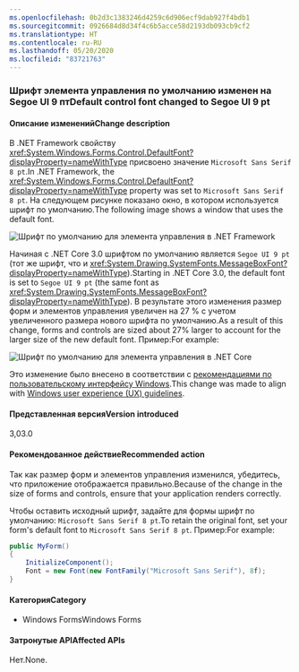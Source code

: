 ```yaml
---
ms.openlocfilehash: 0b2d3c1383246d4259c6d906ecf9dab927f4bdb1
ms.sourcegitcommit: 0926684d8d34f4c6b5acce58d2193db093cb9cf2
ms.translationtype: HT
ms.contentlocale: ru-RU
ms.lasthandoff: 05/20/2020
ms.locfileid: "83721763"
---
```

### <a name="default-control-font-changed-to-segoe-ui-9-pt"></a><span data-ttu-id="1ae40-101">Шрифт элемента управления по умолчанию изменен на Segoe UI 9 пт</span><span class="sxs-lookup"><span data-stu-id="1ae40-101">Default control font changed to Segoe UI 9 pt</span></span>

#### <a name="change-description"></a><span data-ttu-id="1ae40-102">Описание изменений</span><span class="sxs-lookup"><span data-stu-id="1ae40-102">Change description</span></span>

<span data-ttu-id="1ae40-103">В .NET Framework свойству <xref:System.Windows.Forms.Control.DefaultFont?displayProperty=nameWithType> присвоено значение `Microsoft Sans Serif 8 pt`.</span><span class="sxs-lookup"><span data-stu-id="1ae40-103">In .NET Framework, the <xref:System.Windows.Forms.Control.DefaultFont?displayProperty=nameWithType> property was set to `Microsoft Sans Serif 8 pt`.</span></span> <span data-ttu-id="1ae40-104">На следующем рисунке показано окно, в котором используется шрифт по умолчанию.</span><span class="sxs-lookup"><span data-stu-id="1ae40-104">The following image shows a window that uses the default font.</span></span>

![Шрифт по умолчанию для элемента управления в .NET Framework](~/docs/images/core-changes/windowsforms/control-defaultfont-changed/defaultfont-framework.png)

<span data-ttu-id="1ae40-106">Начиная с .NET Core 3.0 шрифтом по умолчанию является `Segoe UI 9 pt` (тот же шрифт, что и <xref:System.Drawing.SystemFonts.MessageBoxFont?displayProperty=nameWithType>).</span><span class="sxs-lookup"><span data-stu-id="1ae40-106">Starting in .NET Core 3.0, the default font is set to `Segoe UI 9 pt` (the same font as <xref:System.Drawing.SystemFonts.MessageBoxFont?displayProperty=nameWithType>).</span></span> <span data-ttu-id="1ae40-107">В результате этого изменения размер форм и элементов управления увеличен на 27 % с учетом увеличенного размера нового шрифта по умолчанию.</span><span class="sxs-lookup"><span data-stu-id="1ae40-107">As a result of this change, forms and controls are sized about 27% larger to account for the larger size of the new default font.</span></span> <span data-ttu-id="1ae40-108">Пример:</span><span class="sxs-lookup"><span data-stu-id="1ae40-108">For example:</span></span>

![Шрифт по умолчанию для элемента управления в .NET Core](~/docs/images/core-changes/windowsforms/control-defaultfont-changed/defaultfont-core.png)

<span data-ttu-id="1ae40-110">Это изменение было внесено в соответствии с [рекомендациями по пользовательскому интерфейсу Windows](/windows/win32/uxguide/vis-fonts#fonts-and-colors).</span><span class="sxs-lookup"><span data-stu-id="1ae40-110">This change was made to align with [Windows user experience (UX) guidelines](/windows/win32/uxguide/vis-fonts#fonts-and-colors).</span></span>

#### <a name="version-introduced"></a><span data-ttu-id="1ae40-111">Представленная версия</span><span class="sxs-lookup"><span data-stu-id="1ae40-111">Version introduced</span></span>

<span data-ttu-id="1ae40-112">3,0</span><span class="sxs-lookup"><span data-stu-id="1ae40-112">3.0</span></span>

#### <a name="recommended-action"></a><span data-ttu-id="1ae40-113">Рекомендованное действие</span><span class="sxs-lookup"><span data-stu-id="1ae40-113">Recommended action</span></span>

<span data-ttu-id="1ae40-114">Так как размер форм и элементов управления изменился, убедитесь, что приложение отображается правильно.</span><span class="sxs-lookup"><span data-stu-id="1ae40-114">Because of the change in the size of forms and controls, ensure that your application renders correctly.</span></span>

<span data-ttu-id="1ae40-115">Чтобы оставить исходный шрифт, задайте для формы шрифт по умолчанию: `Microsoft Sans Serif 8 pt`.</span><span class="sxs-lookup"><span data-stu-id="1ae40-115">To retain the original font, set your form's default font to `Microsoft Sans Serif 8 pt`.</span></span> <span data-ttu-id="1ae40-116">Пример:</span><span class="sxs-lookup"><span data-stu-id="1ae40-116">For example:</span></span>

```csharp
public MyForm()
{
    InitializeComponent();
    Font = new Font(new FontFamily("Microsoft Sans Serif"), 8f);
}
```

#### <a name="category"></a><span data-ttu-id="1ae40-117">Категория</span><span class="sxs-lookup"><span data-stu-id="1ae40-117">Category</span></span>

- <span data-ttu-id="1ae40-118">Windows Forms</span><span class="sxs-lookup"><span data-stu-id="1ae40-118">Windows Forms</span></span>

#### <a name="affected-apis"></a><span data-ttu-id="1ae40-119">Затронутые API</span><span class="sxs-lookup"><span data-stu-id="1ae40-119">Affected APIs</span></span>

<span data-ttu-id="1ae40-120">Нет.</span><span class="sxs-lookup"><span data-stu-id="1ae40-120">None.</span></span>

<!--

#### Affected APIs

- Not detectable via API analysis

-->
